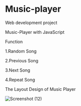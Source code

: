 # Music-player
Web development project

Music-Player with JavaScript

Function

1.Random Song

2.Previous Song

3.Next Song

4.Repeat Song

The Layout Design of Music Player

![Screenshot (12)](https://user-images.githubusercontent.com/121374112/226415671-00663ad0-d0fd-4163-8dd0-7de217844795.png)
